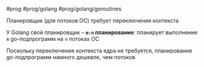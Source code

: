 #prog #prog/golang #prog/golang/goroutines 

Планировщик (для потоков ОС) требует переключения контекста

У Golang свой планировщик – **`m:n` планирование**: планирует выполнение `m` go-подпрограмм на `n` потоках ОС

Поскольку переключение контекста ядра не требуется, планирование go-подпрограмм намного дешевле, чем потоков